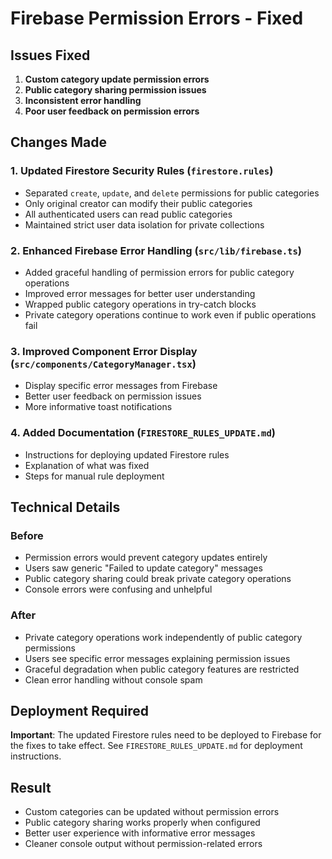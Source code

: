 # Firebase Permission Errors - Fixed

## Issues Fixed
1. **Custom category update permission errors**
2. **Public category sharing permission issues**
3. **Inconsistent error handling**
4. **Poor user feedback on permission errors**

## Changes Made

### 1. Updated Firestore Security Rules (`firestore.rules`)
- Separated `create`, `update`, and `delete` permissions for public categories
- Only original creator can modify their public categories
- All authenticated users can read public categories
- Maintained strict user data isolation for private collections

### 2. Enhanced Firebase Error Handling (`src/lib/firebase.ts`)
- Added graceful handling of permission errors for public category operations
- Improved error messages for better user understanding
- Wrapped public category operations in try-catch blocks
- Private category operations continue to work even if public operations fail

### 3. Improved Component Error Display (`src/components/CategoryManager.tsx`)
- Display specific error messages from Firebase
- Better user feedback on permission issues
- More informative toast notifications

### 4. Added Documentation (`FIRESTORE_RULES_UPDATE.md`)
- Instructions for deploying updated Firestore rules
- Explanation of what was fixed
- Steps for manual rule deployment

## Technical Details

### Before
- Permission errors would prevent category updates entirely
- Users saw generic "Failed to update category" messages
- Public category sharing could break private category operations
- Console errors were confusing and unhelpful

### After
- Private category operations work independently of public category permissions
- Users see specific error messages explaining permission issues
- Graceful degradation when public category features are restricted
- Clean error handling without console spam

## Deployment Required
**Important**: The updated Firestore rules need to be deployed to Firebase for the fixes to take effect. See `FIRESTORE_RULES_UPDATE.md` for deployment instructions.

## Result
- Custom categories can be updated without permission errors
- Public category sharing works properly when configured
- Better user experience with informative error messages
- Cleaner console output without permission-related errors
